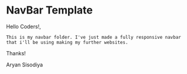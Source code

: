 # NavBar Template
Hello Coders!,


	This is my navbar folder. I've just made a fully responsive navbar that i'll be using making my further websites.


Thanks!


Aryan Sisodiya